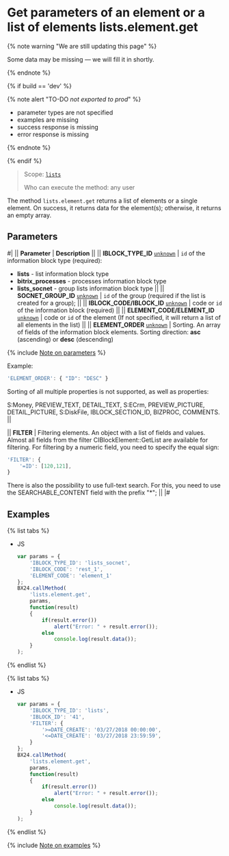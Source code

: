 # Get parameters of an element or a list of elements lists.element.get

{% note warning "We are still updating this page" %}

Some data may be missing — we will fill it in shortly.

{% endnote %}

{% if build == 'dev' %}

{% note alert "TO-DO _not exported to prod_" %}

- parameter types are not specified
- examples are missing
- success response is missing
- error response is missing

{% endnote %}

{% endif %}

> Scope: [`lists`](../../scopes/permissions.md)
>
> Who can execute the method: any user

The method `lists.element.get` returns a list of elements or a single element. On success, it returns data for the element(s); otherwise, it returns an empty array.

## Parameters

#|
|| **Parameter** | **Description** ||
|| **IBLOCK_TYPE_ID**
[`unknown`](../../data-types.md) | `id` of the information block type (required):
- **lists** - list information block type
- **bitrix_processes** - processes information block type
- **lists_socnet** - group lists information block type ||
|| **SOCNET_GROUP_ID**
[`unknown`](../../data-types.md) | `id` of the group (required if the list is created for a group); ||
|| **IBLOCK_CODE/IBLOCK_ID**
[`unknown`](../../data-types.md) | code or `id` of the information block (required) ||
|| **ELEMENT_CODE/ELEMENT_ID**
[`unknown`](../../data-types.md) | code or `id` of the element (If not specified, it will return a list of all elements in the list) ||
|| **ELEMENT_ORDER**
[`unknown`](../../data-types.md) | Sorting. An array of fields of the information block elements. Sorting direction: **asc** (ascending) or **desc** (descending)

{% include [Note on parameters](../../../_includes/required.md) %}

Example:
```js
'ELEMENT_ORDER': { "ID": "DESC" }
```

Sorting of all multiple properties is not supported, as well as properties:

S:Money, PREVIEW_TEXT, DETAIL_TEXT, S:ECrm, PREVIEW_PICTURE, DETAIL_PICTURE, S:DiskFile, IBLOCK_SECTION_ID, BIZPROC, COMMENTS. ||

|| **FILTER** | Filtering elements. An object with a list of fields and values.
Almost all fields from the filter CIBlockElement::GetList are available for filtering. For filtering by a numeric field, you need to specify the equal sign:
```js
'FILTER': {
    '=ID': [120,121],
}
```
There is also the possibility to use full-text search. For this, you need to use the SEARCHABLE_CONTENT field with the prefix "*"; ||
|#

## Examples

{% list tabs %}

- JS

    ```js
    var params = {
        'IBLOCK_TYPE_ID': 'lists_socnet',
        'IBLOCK_CODE': 'rest_1',
        'ELEMENT_CODE': 'element_1'
    };
    BX24.callMethod(
        'lists.element.get',
        params,
        function(result)
        {
            if(result.error())
                alert("Error: " + result.error());
            else
                console.log(result.data());
        }
    );
    ```

{% endlist %}

{% list tabs %}

- JS

    ```js
    var params = {
        'IBLOCK_TYPE_ID': 'lists',
        'IBLOCK_ID': '41',
        'FILTER': {
            '>=DATE_CREATE': '03/27/2018 00:00:00',
            '<=DATE_CREATE': '03/27/2018 23:59:59',
        }
    };
    BX24.callMethod(
        'lists.element.get',
        params,
        function(result)
        {
            if(result.error())
                alert("Error: " + result.error());
            else
                console.log(result.data());
        }
    );
    ```

{% endlist %}

{% include [Note on examples](../../../_includes/examples.md) %}